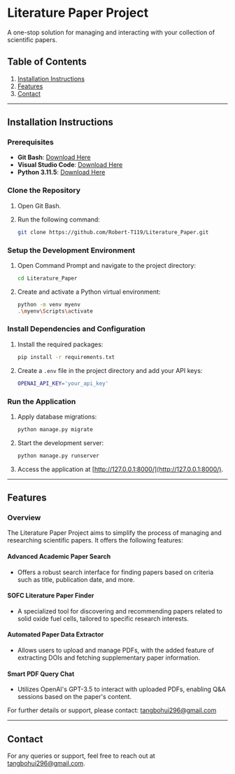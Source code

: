 # Literature Paper Project

A one-stop solution for managing and interacting with your collection of scientific papers.

## Table of Contents
1. [Installation Instructions](#installation-instructions)
2. [Features](#features)
3. [Contact](#contact)

---

## Installation Instructions

### Prerequisites

- **Git Bash**: [Download Here](https://gitforwindows.org/)
- **Visual Studio Code**: [Download Here](https://code.visualstudio.com/download)
- **Python 3.11.5**: [Download Here](https://www.python.org/downloads/)

### Clone the Repository

1. Open Git Bash.
2. Run the following command:

    ```bash
    git clone https://github.com/Robert-T119/Literature_Paper.git
    ```

### Setup the Development Environment

1. Open Command Prompt and navigate to the project directory:

    ```bash
    cd Literature_Paper
    ```

2. Create and activate a Python virtual environment:

    ```bash
    python -m venv myenv
    .\myenv\Scripts\activate
    ```

### Install Dependencies and Configuration

1. Install the required packages:

    ```bash
    pip install -r requirements.txt
    ```

2. Create a `.env` file in the project directory and add your API keys:

    ```bash
    OPENAI_API_KEY='your_api_key'
    ```

### Run the Application

1. Apply database migrations:

    ```bash
    python manage.py migrate
    ```

2. Start the development server:

    ```bash
    python manage.py runserver
    ```

3. Access the application at [http://127.0.0.1:8000/](http://127.0.0.1:8000/).

---

## Features

### Overview

The Literature Paper Project aims to simplify the process of managing and researching scientific papers. It offers the following features:

#### Advanced Academic Paper Search
- Offers a robust search interface for finding papers based on criteria such as title, publication date, and more.

#### SOFC Literature Paper Finder
- A specialized tool for discovering and recommending papers related to solid oxide fuel cells, tailored to specific research interests.

#### Automated Paper Data Extractor
- Allows users to upload and manage PDFs, with the added feature of extracting DOIs and fetching supplementary paper information.

#### Smart PDF Query Chat
- Utilizes OpenAI's GPT-3.5 to interact with uploaded PDFs, enabling Q&A sessions based on the paper's content.

For further details or support, please contact: [tangbohui296@gmail.com](mailto:tangbohui296@gmail.com)

---

## Contact

For any queries or support, feel free to reach out at [tangbohui296@gmail.com](mailto:tangbohui296@gmail.com).

